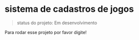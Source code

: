 <h1>sistema de cadastros de jogos</h1>

>status do projeto: Em desenvolvimento

Para rodar esse projeto por favor digite!
